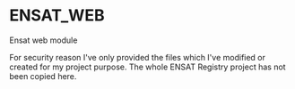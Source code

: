 # ENSAT_WEB
Ensat web module

For security reason I've only provided the files which I've modified or created for my project purpose. 
The whole ENSAT Registry project has not been copied here.
